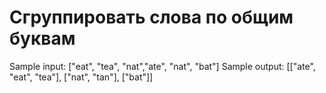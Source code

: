 # Сгруппировать слова по общим буквам

Sample input: ["eat", "tea", "nat","ate", "nat", "bat"]
Sample output: [["ate", "eat", "tea"], ["nat", "tan"], ["bat"]]

